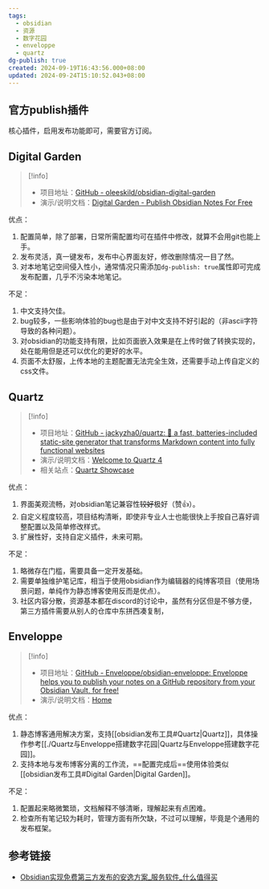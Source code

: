 ```yaml
---
tags:
  - obsidian
  - 资源
  - 数字花园
  - enveloppe
  - quartz
dg-publish: true
created: 2024-09-19T16:43:56.000+08:00
updated: 2024-09-24T15:10:52.043+08:00
---
```

## 官方publish插件
核心插件，启用发布功能即可，需要官方订阅。
## Digital Garden
> [!info] 
> - 项目地址：[GitHub - oleeskild/obsidian-digital-garden](https://github.com/oleeskild/obsidian-digital-garden)
> - 演示/说明文档：[Digital Garden - Publish Obsidian Notes For Free](https://dg-docs.ole.dev/)

优点：
1. 配置简单，除了部署，日常所需配置均可在插件中修改，就算不会用git也能上手。
2. 发布灵活，真一键发布，发布中心界面友好，修改删除情况一目了然。
3. 对本地笔记空间侵入性小，通常情况只需添加`dg-publish: true`属性即可完成发布配置，几乎不污染本地笔记。

不足：
1. 中文支持欠佳。
2. bug较多，一些影响体验的bug也是由于对中文支持不好引起的（非ascii字符导致的各种问题）。
3. 对obsidian的功能支持有限，比如页面嵌入效果是在上传时做了转换实现的，处在能用但是还可以优化的更好的水平。
4. 页面不太舒服，上传本地的主题配置无法完全生效，还需要手动上传自定义的css文件。
## Quartz
> [!info]
> - 项目地址：[GitHub - jackyzha0/quartz: 🌱 a fast, batteries-included static-site generator that transforms Markdown content into fully functional websites](https://github.com/jackyzha0/quartz)
> - 演示/说明文档：[Welcome to Quartz 4](https://quartz.jzhao.xyz/)
> - 相关站点：[Quartz Showcase](https://quartz.jzhao.xyz/showcase)

优点：
1. 界面美观流畅，对obsidian笔记兼容性~~较好~~极好（赞👍）。
2. 自定义程度较高，项目结构清晰，即使非专业人士也能很快上手按自己喜好调整配置以及简单修改样式。
3. 扩展性好，支持自定义插件，未来可期。

不足：
1. 略微存在门槛，需要具备一定开发基础。
2. 需要单独维护笔记库，相当于使用obsidian作为编辑器的纯博客项目（使用场景问题，单纯作为静态博客使用反而是优点）。
3. 社区内容分散，资源基本都在discord的讨论中，虽然有分区但是不够方便，第三方插件需要从别人的仓库中东拼西凑复制，
## Enveloppe
> [!info]
> - 项目地址：[GitHub - Enveloppe/obsidian-enveloppe: Enveloppe helps you to publish your notes on a GitHub repository from your Obsidian Vault, for free!](https://github.com/Enveloppe/obsidian-enveloppe)
> - 演示/说明文档：[Home](https://enveloppe.github.io/)

优点：
1. 静态博客通用解决方案，支持[[obsidian发布工具#Quartz|Quartz]]，具体操作参考[[./Quartz与Enveloppe搭建数字花园|Quartz与Enveloppe搭建数字花园]]。
2. 支持本地与发布博客分离的工作流，==配置完成后==使用体验类似[[obsidian发布工具#Digital Garden|Digital Garden]]。

不足：
1. 配置起来略微繁琐，文档解释不够清晰，理解起来有点困难。
2. 检查所有笔记较为耗时，管理方面有所欠缺，不过可以理解，毕竟是个通用的发布框架。

## 参考链接
- [Obsidian实现免费第三方发布的安逸方案\_服务软件\_什么值得买](https://post.smzdm.com/p/90924/)